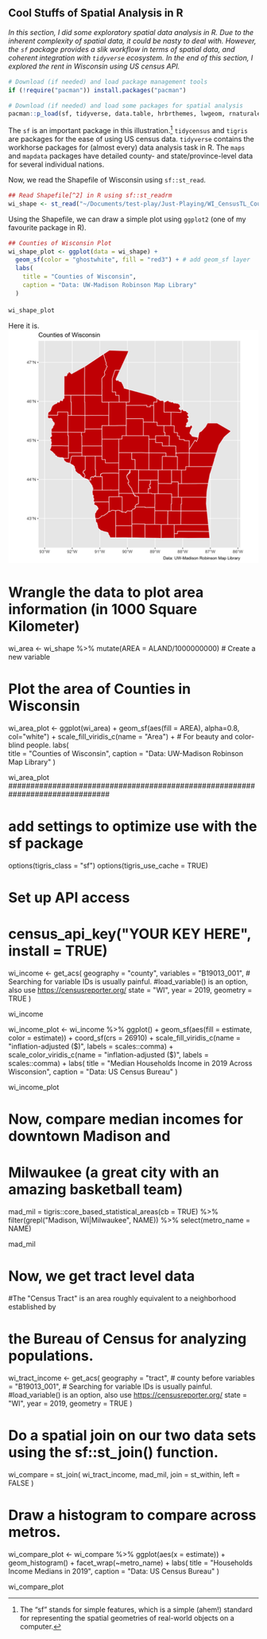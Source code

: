 ## Cool Stuffs of Spatial Analysis in R

*In this section, I did some exploratory spatial data analysis in R. Due to the inherent complexity of spatial data, it could be nasty to deal with. However, the `sf` package provides a slik workflow in terms of spatial data, and coherent integration with `tidyverse` ecosystem. In the end of this section, I explored the rent in Wisconsin using US census API.*

```r
# Download (if needed) and load package management tools 
if (!require("pacman")) install.packages("pacman") 
```

```r
# Download (if needed) and load some packages for spatial analysis
pacman::p_load(sf, tidyverse, data.table, hrbrthemes, lwgeom, rnaturalearth, maps, mapdata, spData, tigris, tidycensus, leaflet, tmap, tmaptools) 
```

The `sf` is an important package in this illustration.[^1]  `tidycensus` and `tigris` are packages for the ease of using US census data. `tidyverse` contains the workhorse packages for (almost every) data analysis task in R. The `maps` and `mapdata` packages have detailed county- and state/province-level data for several individual nations.

Now, we read the Shapefile of Wisconsin using `sf::st_read`.
```r
## Read Shapefile[^2] in R using sf::st_readrm
wi_shape <- st_read("~/Documents/test-play/Just-Playing/WI_CensusTL_Counties_2019/WI_CensusTL_Counties_2019.shp", quiet = TRUE)
```
Using the Shapefile, we can draw a simple plot using `ggplot2` (one of my favourite package in R).

```r
## Counties of Wisconsin Plot
wi_shape_plot <- ggplot(data = wi_shape) +
  geom_sf(color = "ghostwhite", fill = "red3") + # add geom_sf layer
  labs(
    title = "Counties of Wisconsin", 
    caption = "Data: UW-Madison Robinson Map Library"
  )

wi_shape_plot
```

Here it is.
![](Figures/wi_shape_plot.png)

# Wrangle the data to plot area information (in 1000 Square Kilometer)
wi_area <- wi_shape %>%
    mutate(AREA = ALAND/1000000000) # Create a new variable

# Plot the area of Counties in Wisconsin
wi_area_plot <- ggplot(wi_area) +
     geom_sf(aes(fill = AREA), alpha=0.8, col="white") +
     scale_fill_viridis_c(name = "Area") + # For beauty and color-blind people.
     labs(  
       title = "Counties of Wisconsin", 
       caption = "Data: UW-Madison Robinson Map Library"
     )

wi_area_plot
###############################################################################
# add settings to optimize use with the sf package
options(tigris_class = "sf") 
options(tigris_use_cache = TRUE)

# Set up API access
# census_api_key("YOUR KEY HERE", install = TRUE) 

wi_income <- get_acs(
  geography = "county",
  variables = "B19013_001", # Searching for variable IDs is usually painful. 
                            #load_variable() is an option, also use https://censusreporter.org/
  state = "WI",
  year = 2019,
  geometry = TRUE
)

wi_income 

wi_income_plot <- wi_income %>%
     ggplot() + 
     geom_sf(aes(fill = estimate, color = estimate)) + 
     coord_sf(crs = 26910) + 
     scale_fill_viridis_c(name = "inflation-adjusted ($)", labels = scales::comma) + 
     scale_color_viridis_c(name = "inflation-adjusted ($)", labels = scales::comma) +
     labs(
         title = "Median Households Income in 2019 Across Wisconsion", 
         caption = "Data: US Census Bureau"
     ) 

wi_income_plot

# Now, compare median incomes for downtown Madison and 
# Milwaukee (a great city with an amazing basketball team)

mad_mil = 
  tigris::core_based_statistical_areas(cb = TRUE) %>%
  filter(grepl("Madison, WI|Milwaukee", NAME)) %>%
  select(metro_name = NAME)

mad_mil

# Now, we get tract level data 
#The "Census Tract" is an area roughly equivalent to a neighborhood established by 
# the Bureau of Census for analyzing populations.
wi_tract_income <- get_acs(
  geography = "tract", # county before
  variables = "B19013_001", # Searching for variable IDs is usually painful. 
  #load_variable() is an option, also use https://censusreporter.org/
  state = "WI",
  year = 2019,
  geometry = TRUE
)

# Do a spatial join on our two data sets using the sf::st_join() function.
wi_compare = 
  st_join(
    wi_tract_income, 
    mad_mil,
    join = st_within, left = FALSE
  )

# Draw a histogram to compare across metros.
wi_compare_plot <- wi_compare %>%
  ggplot(aes(x = estimate)) + 
  geom_histogram() + 
  facet_wrap(~metro_name) +
  labs(
    title = "Households Income Medians in 2019", 
    caption = "Data: US Census Bureau"
  ) 

wi_compare_plot

[^1]: The “sf” stands for simple features, which is a simple (ahem!) standard for representing the spatial geometries of real-world objects on a computer.
[^2]: A *shapefile* is a simple, nontopological format for storing the geometric location and attribute information of geographic features.